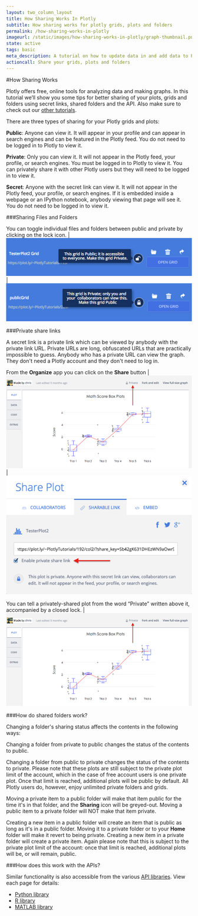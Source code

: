 ```yaml
---
layout: two_column_layout
title: How Sharing Works In Plotly
subtitle: How sharing works for plotly grids, plots and folders
permalink: /how-sharing-works-in-plotly
imageurl: /static/images/how-sharing-works-in-plotly/graph-thumbnail.png
state: active
tags: basic
meta_description: A tutorial on how to update data in and add data to Plotly graphs. Plotly is the easiest way to graph and share your data. 
actioncall: Share your grids, plots and folders
---
```


#How Sharing Works

Plotly offers free, online tools for analyzing data and making graphs. In this tutorial we’ll show you some tips for better sharing of your plots, grids and folders using secret links, shared folders and the API. Also make sure to check out our [other tutorials](http://help.plot.ly/).

There are three types of sharing for your Plotly grids and plots:

**Public**: Anyone can view it. It will appear in your profile and can appear in search engines and can be featured in the Plotly feed. You do not need to be logged in to Plotly to view it.

**Private**: Only you can view it. It will not appear in the Plotly feed, your profile, or search engines. You must be logged in to Plotly to view it. You can privately share it with other Plotly users but they will need to be logged in to view it.

**Secret**: Anyone with the secret link can view it. It will not appear in the Plotly feed, your profile, or search engines. If it is embedded inside a webpage or an IPython notebook, anybody viewing that page will see it. You do not need to be logged in to view it.

###Sharing Files and Folders

You can toggle individual files and folders between public and private by clicking on the lock icon.  | ![Public file](/static/images/how-sharing-works-in-plotly/public-file.png) | ![Private file](/static/images/how-sharing-works-in-plotly/private-file.png)

###Private share links

A secret link is a private link which can be viewed by anybody with the private link URL. Private URLs are long, obfuscated URLs that are practically impossible to guess. Anybody who has a private URL can view the graph. They don't need a Plotly account and they don't need to log in. 

From the **Organize** app you can click on the **Share** button  | ![Shared plot](/static/images/how-sharing-works-in-plotly/shared-plot.png) | ![Private share link](/static/images/how-sharing-works-in-plotly/private-share-link.png)

You can tell a privately-shared plot from the word “Private” written above it, accompanied by a closed lock.  | ![Shared plot](/static/images/how-sharing-works-in-plotly/shared-plot.png)

###How do shared folders work?

Changing a folder's sharing status affects the contents in the following ways:

Changing a folder from private to public changes the status of the contents to public.

Changing a folder from public to private changes the status of the contents to private. Please note that these plots are still subject to the private plot limit of the account, which in the case of free account users is one private plot. Once that limit is reached, additional plots will be public by default. All Plotly users do, however, enjoy unlimited private folders and grids.

Moving a private item to a public folder will make that item public for the time it's in that folder, and the **Sharing** icon will be greyed-out. Moving a public item to a private folder will NOT make that item private.

Creating a new item in a public folder will create an item that is public as long as it's in a public folder. Moving it to a private folder or to your **Home** folder will make it revert to being private. Creating a new item in a private folder will create a private item. Again please note that this is subject to the private plot limit of the account: once that limit is reached, additional plots will be, or will remain, public.

###How does this work with the APIs?

 Similar functionality is also accessible from the various [API libraries](https://plot.ly/api). View each page for details:
- [Python library](https://plot.ly/python/privacy)
- [R library](https://plot.ly/r/privacy)
- [MATLAB library](https://plot.ly/matlab/privacy)
